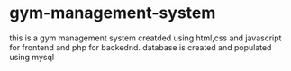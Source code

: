 # gym-management-system
 this is a gym management system creatded using html,css and javascript for frontend and php for backednd. database is created and populated using mysql
